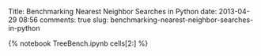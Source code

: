 Title: Benchmarking Nearest Neighbor Searches in Python
date: 2013-04-29 08:56
comments: true
slug: benchmarking-nearest-neighbor-searches-in-python

{% notebook TreeBench.ipynb cells[2:] %}
